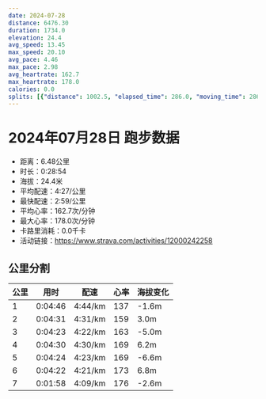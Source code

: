 ```yaml
---
date: 2024-07-28
distance: 6476.30
duration: 1734.0
elevation: 24.4
avg_speed: 13.45
max_speed: 20.10
avg_pace: 4.46
max_pace: 2.98
avg_heartrate: 162.7
max_heartrate: 178.0
calories: 0.0
splits: [{"distance": 1002.5, "elapsed_time": 286.0, "moving_time": 286.0, "average_speed": 3.51, "pace": 4.748347578347579, "average_heartrate": 137.09859154929578, "elevation_difference": -1.6, "split_number": 1}, {"distance": 1000.2, "elapsed_time": 271.0, "moving_time": 271.0, "average_speed": 3.69, "pace": 4.516720867208671, "average_heartrate": 159.87453874538744, "elevation_difference": 3.0, "split_number": 2}, {"distance": 1001.3, "elapsed_time": 263.0, "moving_time": 263.0, "average_speed": 3.81, "pace": 4.374461942257217, "average_heartrate": 163.2471482889734, "elevation_difference": -5.0, "split_number": 3}, {"distance": 998.5, "elapsed_time": 270.0, "moving_time": 270.0, "average_speed": 3.7, "pace": 4.504513513513513, "average_heartrate": 169.34444444444443, "elevation_difference": 6.2, "split_number": 4}, {"distance": 999.5, "elapsed_time": 264.0, "moving_time": 264.0, "average_speed": 3.79, "pace": 4.39754617414248, "average_heartrate": 169.62878787878788, "elevation_difference": -6.6, "split_number": 5}, {"distance": 1001.0, "elapsed_time": 262.0, "moving_time": 262.0, "average_speed": 3.82, "pace": 4.363010471204189, "average_heartrate": 173.27480916030535, "elevation_difference": 6.8, "split_number": 6}, {"distance": 473.3, "elapsed_time": 121.0, "moving_time": 118.0, "average_speed": 4.01, "pace": 4.156284289276808, "average_heartrate": 176.09322033898306, "elevation_difference": -2.6, "split_number": 7}]
---
```


# 2024年07月28日 跑步数据

- 距离：6.48公里
- 时长：0:28:54
- 海拔：24.4米
- 平均配速：4:27/公里
- 最快配速：2:59/公里
- 平均心率：162.7次/分钟
- 最大心率：178.0次/分钟
- 卡路里消耗：0.0千卡
- 活动链接：https://www.strava.com/activities/12000242258

## 公里分割

| 公里 | 用时 | 配速 | 心率 | 海拔变化 |
|------|------|------|------|------|
| 1 | 0:04:46 | 4:44/km | 137 | -1.6m |
| 2 | 0:04:31 | 4:31/km | 159 | 3.0m |
| 3 | 0:04:23 | 4:22/km | 163 | -5.0m |
| 4 | 0:04:30 | 4:30/km | 169 | 6.2m |
| 5 | 0:04:24 | 4:23/km | 169 | -6.6m |
| 6 | 0:04:22 | 4:21/km | 173 | 6.8m |
| 7 | 0:01:58 | 4:09/km | 176 | -2.6m |

